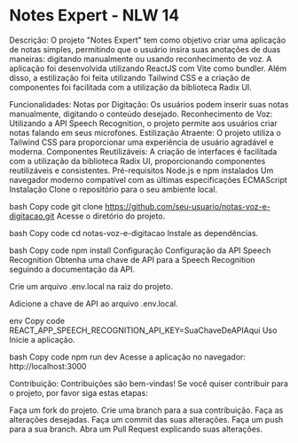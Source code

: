 # Notes Expert - NLW 14

Descrição:
O projeto "Notes Expert" tem como objetivo criar uma aplicação de notas simples, permitindo que o usuário insira suas anotações de duas maneiras: digitando manualmente ou usando reconhecimento de voz. A aplicação foi desenvolvida utilizando ReactJS com Vite como bundler. Além disso, a estilização foi feita utilizando Tailwind CSS e a criação de componentes foi facilitada com a utilização da biblioteca Radix UI.

Funcionalidades:
Notas por Digitação: Os usuários podem inserir suas notas manualmente, digitando o conteúdo desejado.
Reconhecimento de Voz: Utilizando a API Speech Recognition, o projeto permite aos usuários criar notas falando em seus microfones.
Estilização Atraente: O projeto utiliza o Tailwind CSS para proporcionar uma experiência de usuário agradável e moderna.
Componentes Reutilizáveis: A criação de interfaces é facilitada com a utilização da biblioteca Radix UI, proporcionando componentes reutilizáveis e consistentes.
Pré-requisitos
Node.js e npm instalados
Um navegador moderno compatível com as últimas especificações ECMAScript
Instalação
Clone o repositório para o seu ambiente local.

bash
Copy code
git clone https://github.com/seu-usuario/notas-voz-e-digitacao.git
Acesse o diretório do projeto.

bash
Copy code
cd notas-voz-e-digitacao
Instale as dependências.

bash
Copy code
npm install
Configuração
Configuração da API Speech Recognition
Obtenha uma chave de API para a Speech Recognition seguindo a documentação da API.

Crie um arquivo .env.local na raiz do projeto.

Adicione a chave de API ao arquivo .env.local.

env
Copy code
REACT_APP_SPEECH_RECOGNITION_API_KEY=SuaChaveDeAPIAqui
Uso
Inicie a aplicação.

bash
Copy code
npm run dev
Acesse a aplicação no navegador: http://localhost:3000

Contribuição:
Contribuições são bem-vindas! Se você quiser contribuir para o projeto, por favor siga estas etapas:

Faça um fork do projeto.
Crie uma branch para a sua contribuição.
Faça as alterações desejadas.
Faça um commit das suas alterações.
Faça um push para a sua branch.
Abra um Pull Request explicando suas alterações.
